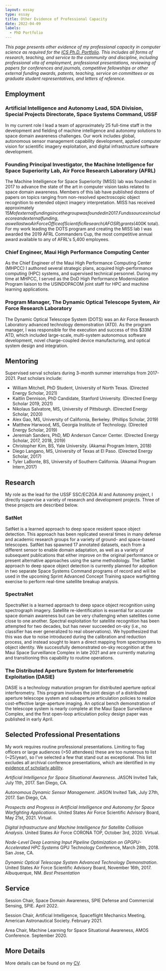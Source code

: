 ```yaml
---
layout: essay    
type: essay    
title: Other Evidence of Professional Capacity  
date: 2022-04-09 
labels:  
  - PhD Portfolio
---
```


*This page presents other evidence of my professional capacity in computer science as required for the [ICS Ph.D. Portfolio](http://www.ics.hawaii.edu/academics/graduate-degree-programs/ph-d-in-ics/#phd-portfolio). This includes all forms of research, teaching, and service to the community and discipline, including professional vita of employment, professional presentations, reviewing of papers for conferences and journals, competitive fellowships or other external funding awards, patents, teaching, service on committees or as graduate student representatives, and letters of reference.*

## Employment

### Artificial Intelligence and Autonomy Lead, SDA Division, Special Projects Directorate, Space Systems Command, USSF

In my current role I lead a team of approximately 25 full-time staff in the development and fielding of machine intelligence and autonomy solutions to space domain awareness challenges. Our work includes global, autonomous sensor management capability development, applied computer vision for scientific imagery exploitation, and digital infrastructure software development. 

### Founding Principal Investigator, the Machine Intelligence for Space Superiority Lab, Air Force Research Laboratory (AFRL)

The Machine Intelligence for Space Superiority (MISS) lab was founded in 2017 to advance the state of the art in computer vision tasks related to space domain awareness. Members of this lab have published dozens of papers on topics ranging from non-resolved spectroscopic object recognition to extended object imagery interpretation. MISS has received approximately $15M of external funding since the group was founded in 2017. Funds sources include core and external funding, as well as two Air Force Office of Scientific Research (AFOSR) grants ($400K total). For my work leading the DOTS program and creating the MISS lab I was awarded the 2019 AFRL Commanders Cup, the most competitive annual award available to any of AFRL's 5,400 employees.

### Chief Engineer, Maui High Performance Computing Center

As the Chief Engineer of the Maui High Performance Computing Center (MHPCC) I authored several strategic plans, acquired high-performance computing (HPC) systems, and supervised technical personnel. During my time at MHPCC, I served as the DoD High Performance Modernization Program liaison to the USINDOPACOM joint staff for HPC and machine learning applications.

### Program Manager, The Dynamic Optical Telescope System, Air Force Research Laboratory

The Dynamic Optical Telescope System (DOTS) was an Air Force Research Laboratory advanced technology demonstration (ATD). As the program manager, I was responsible for the execution and success of this $33M ATD, which included large-scale, multi-system autonomous software development, novel charge-coupled device manufacturing, and optical system design and integration.

## Mentoring

Supervised serval scholars during 3-month summer internships from 2017-2021. Past scholars include:
* William Mitchell, PhD Student, University of North Texas. (Directed Energy Scholar, 2021)
* Kaitlin Dennison, PhD Candidate, Stanford University. (Directed Energy Scholar 2019, 2021)
* Nikolaus Salvatore, MS, University of Pittsburgh. (Directed Energy Scholar, 2020)
* Alex Gao, MS, University of California, Berkeley. (Phillips Scholar, 2019)
* Matthew Harwood, MS, Georgia Institute of Technology. (Directed Energy Scholar, 2019)
* Jeremiah Sanders, PhD, MD Anderson Cancer Center. (Directed Energy Scholar, 2017, 2018, 2019)
* Christopher Kim, BS, Yale University. (Akamai Program Intern, 2018)
* Diego Langano, MS, University of Texas at El Paso. (Directed Energy Scholar, 2017)
* Tyler LaBonte, BS, University of Southern California. (Akamai Program Intern,2017)

## Research
My role as the lead for the USSF SSC/ECZGA AI and Autonomy project, I directly supervise a variety of research and development projects. Three of these projects are described below.
### SatNet
SatNet is a learned approach to deep space resident space object detection. This approach has been replicated several times in many defense and academic research groups for a variety of ground- and space-based telescopes. SatNet has spawned 17 annotated datasets, each from a different sensor to enable domain adaptation, as well as a variety of subsequent publications that either improve on the original performance or present alternative approaches using the same methodology. The SatNet approach to deep space object detection is currently planned for adoption in two separate Space Systems Command programs of record and will be used in the upcoming Sprint Advanced Concept Training space warfighting exercise to perform real-time satellite breakup analysis. 
### SpectraNet
SpectraNet is a learned approach to deep space object recognition using spectrograph imagery. Satellite re-identification is essential for accurate space domain awareness but can be very challenging when satellites come close to one another. Spectral exploitation for satellite recognition has been attempted for two decades, but has never succeeded on-sky (i.e., no classifier has ever generalized to real observations). We hypothesized that this was due to noise introduced during the calibration and reduction process, and instead sought to learn a direct mapping from spectrograms to object identity. We successfully demonstrated on-sky recognition at the Maui Space Surveillance Complex in late 2021 and are currently maturing and transitioning this capability to routine operations.
### The Distributed Aperture System for Interferometric Exploitation (DASIE)
DASIE is a technology maturation program for distributed aperture optical interferometry. This program involves the joint design of a distributed aperture telescope system and subaperture articulation policies to realize cost-effective large-aperture imaging. An optical bench demonstration of the telescope system is nearly complete at the Maui Space Surveillance Complex, and the first open-loop articulation policy design paper was published in early April.
## Selected Professional Presentations

My work requires routine professional presentations. Limiting to flag officers or large audiences (>50 attendees) these are too numerous to list (~25/year), so I've selected a few that stand out as exceptional. This list excludes all archival conference presentations, which are identified in my [evidence of scholarly ability](https://justinfletcher.github.io/essays/evidence-of-scholarly-ability.md).

_Artificial Intelligence for Space Situational Awareness_. JASON Invited Talk, July 11th, 2017. San Diego, CA. 

_Autonomous Dynamic Sensor Management_. JASON Invited Talk, July 27th, 2017. San Diego, CA. 

_Prospects and Progress in Artificial Intelligence and Autonomy for Space Warfighting Applications_. United States Air Force Scientific Advisory Board, May 21st, 2021. Virtual. 

_Digital Infrastructure and Machine Intelligence for Satellite Collision Analysis_. United States Air Force CORONA TOP, October 3rd, 2020. Virtual. 

_Node-Level Deep Learning Input Pipeline Optimization on GPGPU-Accelerated HPC Systems_ GPU Technology Conference, March 28th, 2018. San Jose, CA.

_Dynamic Optical Telescope System Advanced Technology Demonstration_. United States Air Force Scientific Advisory Board, November 16th, 2017. Albuquerque, NM. *Best Presentation* 

## Service

Session Chair, Space Domain Awareness, SPIE Defense and Commercial Sensing, SPIE. April 2022.

Session Chair, Artificial Intelligence, Spaceflight Mechanics Meeting, American Astronautical Society. February 2021.

Area Chair, Machine Learning for Space Situational Awareness, AMOS Conference. September 2020.

## More Details

More details can be found on my [CV](https://justinfletcher.github.io/bio/).

